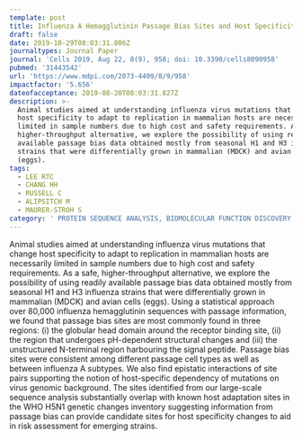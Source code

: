 ```yaml
---
template: post
title: Influenza A Hemagglutinin Passage Bias Sites and Host Specificity Mutations
draft: false
date: 2019-10-29T08:03:31.806Z
journaltypes: Journal Paper
journal: 'Cells 2019, Aug 22, 8(9), 958; doi: 10.3390/cells8090958'
pubmed: '31443542'
url: 'https://www.mdpi.com/2073-4409/8/9/958'
impactfactor: '5.656'
dateofacceptance: 2019-08-20T08:03:31.827Z
description: >-
  Animal studies aimed at understanding influenza virus mutations that change
  host specificity to adapt to replication in mammalian hosts are necessarily
  limited in sample numbers due to high cost and safety requirements. As a safe,
  higher-throughput alternative, we explore the possibility of using readily
  available passage bias data obtained mostly from seasonal H1 and H3 influenza
  strains that were differentially grown in mammalian (MDCK) and avian cells
  (eggs).
tags:
  - LEE RTC
  - CHANG HH
  - RUSSELL C
  - ALIPSITCH M
  - MAURER-STROH S
category: ' PROTEIN SEQUENCE ANALYSIS, BIOMOLECULAR FUNCTION DISCOVERY DIVISION'
---
```

Animal studies aimed at understanding influenza virus mutations that change host specificity to adapt to replication in mammalian hosts are necessarily limited in sample numbers due to high cost and safety requirements. As a safe, higher-throughput alternative, we explore the possibility of using readily available passage bias data obtained mostly from seasonal H1 and H3 influenza strains that were differentially grown in mammalian (MDCK) and avian cells (eggs). Using a statistical approach over 80,000 influenza hemagglutinin sequences with passage information, we found that passage bias sites are most commonly found in three regions: (i) the globular head domain around the receptor binding site, (ii) the region that undergoes pH-dependent structural changes and (iii) the unstructured N-terminal region harbouring the signal peptide. Passage bias sites were consistent among different passage cell types as well as between influenza A subtypes. We also find epistatic interactions of site pairs supporting the notion of host-specific dependency of mutations on virus genomic background. The sites identified from our large-scale sequence analysis substantially overlap with known host adaptation sites in the WHO H5N1 genetic changes inventory suggesting information from passage bias can provide candidate sites for host specificity changes to aid in risk assessment for emerging strains.
